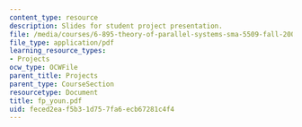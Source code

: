```yaml
---
content_type: resource
description: Slides for student project presentation.
file: /media/courses/6-895-theory-of-parallel-systems-sma-5509-fall-2003/feced2eaf5b31d757fa6ecb67281c4f4_fp_youn.pdf
file_type: application/pdf
learning_resource_types:
- Projects
ocw_type: OCWFile
parent_title: Projects
parent_type: CourseSection
resourcetype: Document
title: fp_youn.pdf
uid: feced2ea-f5b3-1d75-7fa6-ecb67281c4f4
---
```

